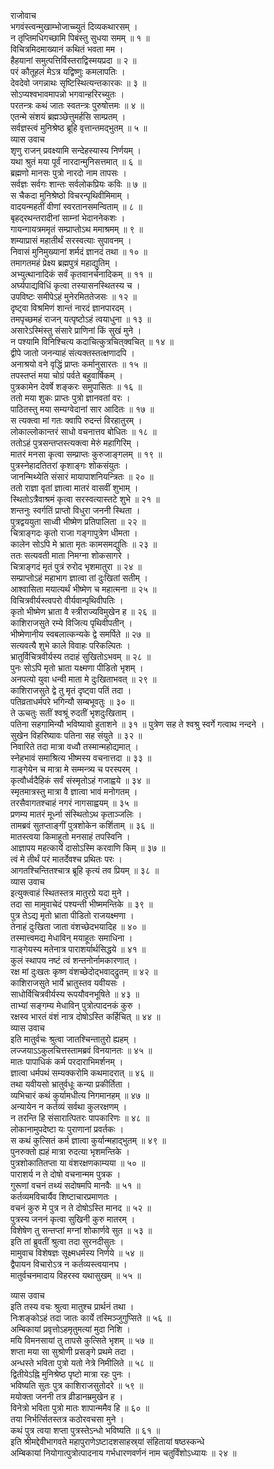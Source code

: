 राजोवाच  
भगवंस्त्वन्मुखाम्भोजाच्च्युतं दिव्यकथारसम् ।  
न तृप्तिमधिगच्छामि पिबंस्तु सुधया समम् ॥ १ ॥  
विचित्रमिदमाख्यानं कथितं भवता मम ।  
हैहयानां समुत्पत्तिर्विस्तराद्विस्मयप्रदा ॥ २ ॥  
परं कौतूहलं मेऽत्र यद्विष्णुः कमलापतिः ।  
देवदेवो जगन्नाथः सृष्टिस्थित्यन्तकारकः ॥ ३ ॥  
सोऽप्यश्वभावमापन्नो भगवान्हरिरच्युतः ।  
परतन्त्रः कथं जातः स्वतन्त्रः पुरुषोत्तमः ॥ ४ ॥  
एतन्मे संशयं ब्रह्मञ्छेत्तुमर्हसि साम्प्रतम् ।  
सर्वज्ञस्त्वं मुनिश्रेष्ठ ब्रूहि वृत्तान्तमद्‌भुतम् ॥ ५ ॥  
व्यास उवाच  
शृणु राजन् प्रवक्ष्यामि सन्देहस्यास्य निर्णयम् ।  
यथा श्रुतं मया पूर्वं नारदान्मुनिसत्तमात् ॥ ६ ॥  
ब्रह्मणो मानसः पुत्रो नारदो नाम तापसः ।  
सर्वज्ञः सर्वगः शान्तः सर्वलोकप्रियः कविः ॥ ७ ॥  
स चैकदा मुनिश्रेष्ठो विचरन्पृथिवीमिमाम् ।  
वादयन्महतीं वीणां स्वरतानसमन्विताम् ॥ ८ ॥  
बृहद्‌रथन्तरादीनां साम्नां भेदाननेकशः ।  
गायन्गायत्रममृतं सम्प्राप्तोऽथ ममाश्रमम् ॥ ९ ॥  
शम्याप्रासं महातीर्थं सरस्वत्याः सुपावनम् ।  
निवासं मुनिमुख्यानां शर्मदं ज्ञानदं तथा ॥ १० ॥  
तमागतमहं प्रेक्ष्य ब्रह्मपुत्रं महाद्युतिम् ।  
अभ्युत्थानादिकं सर्वं कृतवानर्चनादिकम् ॥ ११ ॥  
अर्घ्यपाद्यविधिं कृत्वा तस्यासनस्थितस्य च ।  
उपविष्टः समीपेऽहं मुनेरमिततेजसः ॥ १२ ॥  
दृष्ट्वा विश्रमिणं शान्तं नारदं ज्ञानपारदम् ।  
तमपृच्छमहं राजन् यत्पृष्टोऽहं त्वयाधुना ॥ १३ ॥  
असारेऽस्मिंस्तु संसारे प्राणिनां किं सुखं मुने ।  
न पश्यामि विनिश्चित्य कदाचित्कुत्रचित्‌क्वचित् ॥ १४ ॥  
द्वीपे जातो जनन्याहं संत्यक्तस्तत्क्षणादपि ।  
अनाश्रयो वने वृद्धिं प्राप्तः कर्मानुसारतः ॥ १५ ॥  
तपस्तप्तं मया चोग्रं पर्वते बहुवार्षिकम् ।  
पुत्रकामेन देवर्षे शङ्करः समुपासितः ॥ १६ ॥  
ततो मया शुकः प्राप्तः पुत्रो ज्ञानवतां वरः ।  
पाठितस्तु मया सम्यग्वेदानां सार आदितः ॥ १७ ॥  
स त्यक्त्वा मां गतः क्वापि रुदन्तं विरहातुरम् ।  
लोकाल्लोकान्तरं साधो वचनात्तव बोधितः ॥ १८ ॥  
ततोऽहं पुत्रसन्तप्तस्त्यक्त्वा मेरुं महागिरिम् ।  
मातरं मनसा कृत्वा सम्प्राप्तः कुरुजाङ्गलम् ॥ १९ ॥  
पुत्रस्नेहादतितरां कृशाङ्गः शोकसंयुतः ।  
जानन्मिथ्येति संसारं मायापाशनियन्त्रितः ॥ २० ॥  
ततो राज्ञा वृतां ज्ञात्वा मातरं वासवीं शुभाम् ।  
स्थितोऽत्रैवाश्रमं कृत्वा सरस्वत्यास्तटे शुभे ॥ २१ ॥  
शन्तनुः स्वर्गतिं प्राप्तो विधुरा जननी स्थिता ।  
पुत्रद्वययुता साध्वी भीष्मेण प्रतिपालिता ॥ २२ ॥  
चित्राङ्गदः कृतो राजा गङ्गापुत्रेण धीमता ।  
कालेन सोऽपि मे भ्राता मृतः कामसमद्युतिः ॥ २३ ॥  
ततः सत्यवती माता निमग्ना शोकसागरे ।  
चित्राङ्गदं मृतं पुत्रं रुरोद भृशमातुरा ॥ २४ ॥  
सम्प्राप्तोऽहं महाभाग ज्ञात्वा तां दुःखितां सतीम् ।  
आश्वासिता मयात्यर्थं भीष्मेण च महात्मना ॥ २५ ॥  
विचित्रवीर्यस्त्वपरो वीर्यवान्पृथिवीपतिः ।  
कृतो भीष्मेण भ्राता वै स्त्रीराज्यविमुखेन ह ॥ २६ ॥  
काशिराजसुते रम्ये विजित्य पृथिवीपतीन् ।  
भीष्मेणानीय स्वबलात्कन्यके द्वे समर्पिते ॥ २७ ॥  
सत्यवत्यै शुभे काले विवाहः परिकल्पितः ।  
भ्रातुर्विचित्रवीर्यस्य तदाहं सुखितोऽभवम् ॥ २८ ॥  
पुनः सोऽपि मृतो भ्राता यक्ष्मणा पीडितो भृशम् ।  
अनपत्यो युवा धन्वी माता मे दुःखिताभवत् ॥ २९ ॥  
काशिराजसुते द्वे तु मृतं दृष्ट्वा पतिं तदा ।  
पतिव्रताधर्मपरे भगिन्यौ सम्बभूवतुः ॥ ३० ॥  
ते ऊचतुः सतीं श्वश्रूं रुदतीं भृशदुःखिताम् ।  
पतिना सहगामिन्यौ भविष्यावो हुताशने ॥ ३१ ॥
पुत्रेण सह ते श्वश्रु स्वर्गे गत्वाथ नन्दने ।  
सुखेन विहरिष्यावः पतिना सह संयुते ॥ ३२ ॥  
निवारिते तदा मात्रा वध्वौ तस्मान्महोद्यमात् ।  
स्नेहभावं समाश्रित्य भीष्मस्य वचनात्तदा ॥ ३३ ॥  
गाङ्गेयेन च मात्रा मे सम्मन्त्र्य च परस्परम् ।  
कृत्वौर्ध्वदैहिकं सर्वं संस्मृतोऽहं गजाह्वये ॥ ३४ ॥  
स्मृतमात्रस्तु मात्रा वै ज्ञात्वा भावं मनोगतम् ।  
तरसैवागतश्चाहं नगरं नागसाह्वयम् ॥ ३५ ॥  
प्रणम्य मातरं मूर्ध्ना संस्थितोऽथ कृताञ्जलिः ।  
तामब्रवं सुतप्ताङ्गीं पुत्रशोकेन कर्शिताम् ॥ ३६ ॥  
मातस्त्वया किमाहूतो मनसाहं तपस्विनि ।  
आज्ञापय महत्कार्ये दासोऽस्मि करवाणि किम् ॥ ३७ ॥  
त्वं मे तीर्थं परं मातर्देवश्च प्रथितः परः ।  
आगतश्चिन्तितश्चात्र ब्रूहि कृत्यं तव प्रियम् ॥ ३८ ॥  
व्यास उवाच  
इत्युक्त्वाहं स्थितस्तत्र मातुरग्रे यदा मुने ।  
तदा सा मामुवाचेदं पश्यन्ती भीष्ममन्तिके ॥ ३९ ॥  
पुत्र तेऽद्य मृतो भ्राता पीडितो राजयक्ष्मणा ।  
तेनाहं दुःखिता जाता वंशच्छेदभयादिह ॥ ४० ॥  
तस्मात्त्वमद्य मेधाविन् मयाहूतः समाधिना ।  
गाङ्गेयस्य मतेनात्र पाराशर्यार्थसिद्धये ॥ ४१ ॥  
कुलं स्थापय नष्टं त्वं शन्तनोर्नामकारणात् ।  
रक्ष मां दुःखतः कृष्ण वंशच्छेदोद्‌भवाद्‌द्रुतम् ॥ ४२ ॥  
काशिराजसुते भार्ये भ्रातुस्तव यवीयसः ।  
साधोर्विचित्रवीर्यस्य रूपयौवनभूषिते ॥ ४३ ॥  
ताभ्यां सङ्गम्य मेधाविन् पुत्रोत्पादनकं कुरु ।  
रक्षस्व भारतं वंशं नात्र दोषोऽस्ति कर्हिचित् ॥ ४४ ॥  
व्यास उवाच  
इति मातुर्वचः श्रुत्वा जातश्चिन्तातुरो ह्यहम् ।  
लज्जयाऽऽकुलचित्तस्तामब्रवं विनयानतः ॥ ४५ ॥  
मातः पापाधिकं कर्म परदाराभिमर्शनम् ।  
ज्ञात्वा धर्मपथं सम्यक्करोमि कथमादरात् ॥ ४६ ॥  
तथा यवीयसो भ्रातुर्वधूः कन्या प्रकीर्तिता ।  
व्यभिचारं कथं कुर्यामधीत्य निगमानहम् ॥ ४७ ॥  
अन्यायेन न कर्तव्यं सर्वथा कुलरक्षणम् ।  
न तरन्ति हि संसारात्पितरः पापकारिणः ॥ ४८ ॥  
लोकानामुपदेष्टा यः पुराणानां प्रवर्तकः ।  
स कथं कुत्सितं कर्म ज्ञात्वा कुर्यान्महाद्‌भुतम् ॥ ४९ ॥  
पुनरुक्तो ह्यहं मात्रा रुदत्या भृशमन्तिके ।  
पुत्रशोकातितप्ता या वंशरक्षणकाम्यया ॥ ५० ॥  
पाराशर्य न ते दोषो वचनान्मम पुत्रक ।  
गुरूणां वचनं तथ्यं सदोषमपि मानवैः ॥ ५१ ॥  
कर्तव्यमविचार्यैव शिष्टाचारप्रमाणतः ।  
वचनं कुरु मे पुत्र न ते दोषोऽस्ति मानद ॥ ५२ ॥  
पुत्रस्य जननं कृत्वा सुखिनी कुरु मातरम् ।  
विशेषेण तु सन्तप्तां मग्नां शोकार्णवे सुत ॥ ५३ ॥  
इति तां ब्रुवतीं श्रुत्वा तदा सुरनदीसुतः ।  
मामुवाच विशेषज्ञः सूक्ष्मधर्मस्य निर्णये ॥ ५४ ॥  
द्वैपायन विचारोऽत्र न कर्तव्यस्त्वयानघ ।  
मातुर्वचनमादाय विहरस्व यथासुखम् ॥ ५५ ॥  
  
व्यास उवाच  
इति तस्य वचः श्रुत्वा मातुश्च प्रार्थनं तथा ।  
निःशङ्कोऽहं तदा जातः कार्ये तस्मिञ्जुगुप्सिते ॥ ५६ ॥  
अम्बिकायां प्रवृत्तोऽहमृतुमत्यां मुदा निशि ।  
मयि विमनसायां तु तापसे कुत्सिते भृशम् ॥ ५७ ॥  
शप्ता मया सा सुश्रोणी प्रसङ्गे प्रथमे तदा ।  
अन्धस्ते भविता पुत्रो यतो नेत्रे निमीलिते ॥ ५८ ॥  
द्वितीयेऽह्नि मुनिश्रेष्ठ पृष्टो मात्रा रहः पुनः ।  
भविष्यति सुतः पुत्र काशिराजसुतोदरे ॥ ५९ ॥  
मयोक्ता जननी तत्र व्रीडानम्रमुखेन ह ।  
विनेत्रो भविता पुत्रो मातः शापान्ममैव हि ॥ ६० ॥  
तया निर्भर्त्सितस्तत्र कठोरवचसा मुने ।  
कथं पुत्र त्वया शप्ता पुत्रस्तेऽन्धो भविष्यति ॥ ६१ ॥  
इति श्रीमद्देवीभागवते महापुराणेऽष्टादशसाहस्र्यां संहितायां षष्ठस्कन्धे  
अम्बिकायां नियोगात्पुत्रोत्पादनाय गर्भधारणवर्णनं नाम चतुर्विंशोऽध्यायः ॥ २४ ॥
